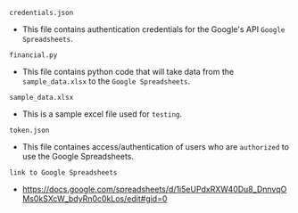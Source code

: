 `credentials.json`
  - This file contains authentication credentials for the Google's API `Google Spreadsheets`.
  
`financial.py`
  - This file contains python code that will take data from the `sample_data.xlsx` to the `Google Spreadsheets`.

`sample_data.xlsx`
  - This is a sample excel file used for `testing`.
  
`token.json`
  - This file containes access/authentication of users who are `authorized` to use the Google Spreadsheets.
  
`link to Google Spreadsheets`
  - https://docs.google.com/spreadsheets/d/1i5eUPdxRXW40Du8_DnnvqOMs0kSXcW_bdyRn0c0kLos/edit#gid=0
   
